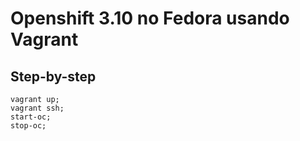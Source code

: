 # Openshift 3.10 no Fedora usando Vagrant

## Step-by-step
```
vagrant up;
vagrant ssh;
start-oc;
stop-oc;
```

